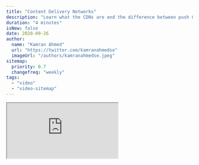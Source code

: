 ```yaml
---
title: "Content Delivery Networks"
description: "Learn what the CDNs are and the difference between push CDN vs pull CDN."
duration: "4 minutes"
isNew: false
date: 2020-09-26
author:
  name: "Kamran Ahmed"
  url: "https://twitter.com/kamranahmedse"
  imageUrl: "/authors/kamranahmedse.jpeg"
sitemap:
  priority: 0.7
  changefreq: "weekly"
tags:
  - "video"
  - "video-sitemap"
---
```


<iframe class="w-full aspect-video mb-5" src="https://www.youtube.com/embed/6DXEPcXKQNY" title="Content Delivery Networks"></iframe>